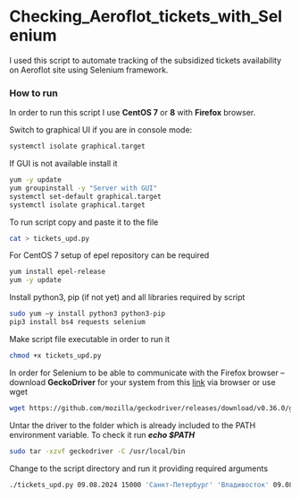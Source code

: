 # Checking_Aeroflot_tickets_with_Selenium
I used this script to automate tracking of the subsidized tickets availability on Aeroflot site using Selenium framework. 


### How to run ###
In order to run this script I use **CentOS 7** or **8** with **Firefox** browser.

Switch to graphical UI if you are in console mode:
```bash
systemctl isolate graphical.target
```

If GUI is not available install it
```bash
yum -y update
yum groupinstall -y "Server with GUI"
systemctl set-default graphical.target
systemctl isolate graphical.target
```
To run script copy and paste it to the file
```bash
cat > tickets_upd.py
```
For CentOS 7 setup of epel repository can be required
```bash
yum install epel-release
yum -y update
```

Install python3, pip (if not yet) and all libraries required by script
```bash
sudo yum –y install python3 python3-pip
pip3 install bs4 requests selenium
```

Make script file executable in order to run it
```bash
chmod +x tickets_upd.py
```
In order for Selenium to be able to communicate with the Firefox browser – download **GeckoDriver** for your system from this [link](https://github.com/mozilla/geckodriver/releases) via browser or use wget
```bash
wget https://github.com/mozilla/geckodriver/releases/download/v0.36.0/geckodriver-v0.36.0-linux64.tar.gz -O geckodriver
```
Untar the driver to the folder which is already included to the PATH environment variable. To check it run ***echo $PATH***
```bash
sudo tar -xzvf geckodriver -C /usr/local/bin
```
Change to the script directory and run it providing required arguments
```bash
./tickets_upd.py 09.08.2024 15000 'Санкт-Петербург' 'Владивосток' 09.08.2024
```

